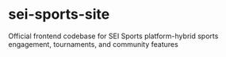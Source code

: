 # sei-sports-site
Official frontend codebase for SEI Sports platform-hybrid sports engagement, tournaments, and community features
